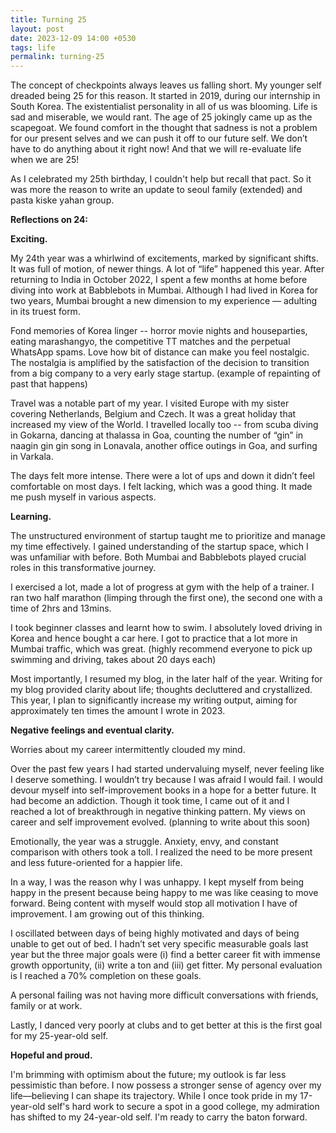 ```yaml
---
title: Turning 25
layout: post
date: 2023-12-09 14:00 +0530
tags: life
permalink: turning-25
---
```


The concept of checkpoints always leaves us falling short. My younger self dreaded being 25 for this reason. It started in 2019, during our internship in South Korea. The existentialist personality in all of us was blooming. Life is sad and miserable, we would rant. The age of 25 jokingly came up as the scapegoat. We found comfort in the thought that sadness is not a problem for our present selves and we can push it off to our future self. We don’t have to do anything about it right now! And that we will re-evaluate life when we are 25!

As I celebrated my 25th birthday, I couldn't help but recall that pact. So it was more the reason to write an update to seoul family (extended) and pasta kiske yahan group.

**Reflections on 24:**

**Exciting.**

My 24th year was a whirlwind of excitements, marked by significant shifts. It was full of motion, of newer things. A lot of “life” happened this year. After returning to India in October 2022, I spent a few months at home before diving into work at Babblebots in Mumbai. Although I had lived in Korea for two years, Mumbai brought a new dimension to my experience — adulting in its truest form.

Fond memories of Korea linger -- horror movie nights and houseparties, eating marashangyo, the competitive TT matches and the perpetual WhatsApp spams. Love how bit of distance can make you feel nostalgic. The nostalgia is amplified by the satisfaction of the decision to transition from a big company to a very early stage startup. (example of  repainting of past that happens)

Travel was a notable part of my year. I visited Europe with my sister covering Netherlands, Belgium and Czech. It was a great holiday that increased my view of the World. I travelled locally too -- from scuba diving in Gokarna, dancing at thalassa in Goa, counting the number of “gin” in naagin gin gin song in Lonavala, another office outings in Goa, and surfing in Varkala. 

The days felt more intense. There were a lot of ups and down it didn’t feel comfortable on most days. I felt lacking, which was a good thing. It made me push myself in various aspects. 

**Learning.**

The unstructured environment of startup taught me to prioritize and manage my time effectively. I gained understanding of the startup space, which I was unfamiliar with before. Both Mumbai and Babblebots played crucial roles in this transformative journey.

I exercised a lot, made a lot of progress at gym with the help of a trainer. I ran two half marathon (limping through the first one), the second one with a time of 2hrs and 13mins. 

I took beginner classes and learnt how to swim. I absolutely loved driving in Korea and hence bought a car here. I got to practice that a lot more in Mumbai traffic, which was great. (highly recommend everyone to pick up swimming and driving, takes about 20 days each)

Most importantly, I resumed my blog, in the later half of the year. Writing for my blog provided clarity about life; thoughts decluttered and crystallized. This year, I plan to significantly increase my writing output, aiming for approximately ten times the amount I wrote in 2023. 

**Negative feelings and eventual clarity.**

Worries about my career intermittently clouded my mind. 

Over the past few years I had started undervaluing myself, never feeling like I deserve something. I wouldn’t try because I was afraid I would fail. I would devour myself into self-improvement books in a hope for a better future. It had become an addiction. Though it took time, I came out of it and I reached a lot of breakthrough in negative thinking pattern. My views on career and self improvement evolved. (planning to write about this soon)

Emotionally, the year was a struggle. Anxiety, envy, and constant comparison with others took a toll. I realized the need to be more present and less future-oriented for a happier life.

In a way, I was the reason why I was unhappy. I kept myself from being happy in the present because being happy to me was like ceasing to move forward. Being content with myself would stop all motivation I have of improvement. I am growing out of this thinking. 

I oscillated between days of being highly motivated and days of being unable to get out of bed. I hadn’t set very specific measurable goals last year but the three major goals were (i) find a better career fit with immense growth opportunity, (ii) write a ton and (iii) get fitter. My personal evaluation is I reached a 70% completion on these goals. 

A personal failing was not having more difficult conversations with friends, family or at work. 

Lastly, I danced very poorly at clubs and to get better at this is the first goal for my 25-year-old self.

**Hopeful and proud.**

I'm brimming with optimism about the future; my outlook is far less pessimistic than before. I now possess a stronger sense of agency over my life—believing I can shape its trajectory. While I once took pride in my 17-year-old self's hard work to secure a spot in a good college, my admiration has shifted to my 24-year-old self. I'm ready to carry the baton forward.
